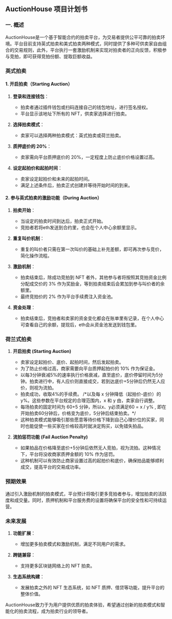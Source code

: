 ## AuctionHouse 项目计划书

### 一. 概述

AuctionHouse是一个基于智能合约的拍卖平台，为交易者提供公平可靠的拍卖环境。平台目前支持英式拍卖和美式拍卖两种模式，同时提供了多种可供卖家自由组合的交易规则，此外，平台执行一套激励机制来实现对拍卖者的正向反馈，积极参与竞拍，即可获得竞拍份额、提取巨额收益。
### 英式拍卖
#### 1. 开启拍卖（Starting Auction）

1. **登录和连接钱包**：
   - 拍卖者通过插件钱包或扫码连接自己的钱包地址，进行签名授权。
   - 平台显示该地址下所有的 NFT，供卖家选择进行拍卖。

2. **选择拍卖模式**：
   - 卖家可以选择两种拍卖模式：英式拍卖或荷兰拍卖。

3. **质押底价的 20%**：
   - 卖家需向平台质押底价的 20%，一定程度上防止底价价格设置过高。

4. **设定起拍价和起拍时间**：
   - 卖家设定起拍价和未来的起拍时间。
   - 满足上述条件后，拍卖正式创建并等待开始时间的到来。

#### 2. 参与英式拍卖的激励功能（During Auction）

1. **拍卖开始**：
   - 当设定的拍卖时间到达后，拍卖正式开始。
   - 竞拍者若将eth发送到合约里，也会在个人中心余额里显示。
     
2. **重复叫价机制**：
   - 重复的叫价者只需在第一次叫价的基础上补充差额，即可再次参与竞价，简化操作流程。

3. **激励机制**：
   - 拍卖结束后，除成功竞拍到 NFT 者外，其他参与者将按照其竞拍资金比例分配成交价的 3% 作为奖励金，等到拍卖结束后会累加到参与叫价者的余额里。
   - 最终竞拍价的 2% 作为平台手续费注入资金池。

4. **资金处理**：
   - 拍卖结束后，竞拍者和卖家的资金变化都会在账单里有记录，在个人中心可查看自己的余额，提现后，eth会从资金池发送到钱包里。

### 荷兰式拍卖
1. **开启拍卖 (Starting Auction)**
   - 卖家设定起拍价、底价、起拍时间，然后发起拍卖。
   - 为了防止价格过高，商家需要向平台质押起拍价的 10% 作为保证金。
   - 以每3分钟衰减5%的速率执行价格衰减，直至底价，底价停留时间为5分钟。拍卖进行中，有人应价则直接成交，若到达底价+5分钟后仍然无人应价，则视为流拍。
   - 拍卖成功，收取4%的手续费。
/*以及每 x 分钟降低（起拍价-底价）的 y%。这些参数在平台规定的合理范围内，x 和 y 由，卖家自行调整。
   - 每场拍卖的固定时间为 60+5 分钟，所以x、y必须满足60 = x / y% , 即在开始拍卖60分钟后，价格变为底价，5分钟后结束拍卖。*/
   - 这种拍卖模式能够吸引那些愿意等待价格下降到自己心理价位的买家，同时也能促使一些买家在价格较高时就决定购买，以免错失拍品。

2. **流拍惩罚功能 (Fail Auction Penalty)**
   - 如果拍品在价格降至底价+5分钟后依然无人竞拍，视为流拍。这种情况下，平台将没收商家质押金额的 10% 作为惩罚。
   - 这种机制可以有效防止商家设置过高的起拍价和底价，确保拍品能够顺利成交，提高平台的交易成功率。

### 预期效果

通过引入激励机制的拍卖模式，平台预计将吸引更多竞拍者参与，增加拍卖的活跃度和成交量。同时，质押机制和平台服务费的设置将确保平台的安全性和可持续运营。

### 未来发展

1. **功能扩展**：
   - 增加更多拍卖模式和激励机制，满足不同用户的需求。
   
2. **跨链兼容**：
   - 支持更多区块链网络上的 NFT 拍卖。

3. **生态系统构建**：
   - 发展拍卖之外的 NFT 生态系统，如 NFT 质押、借贷等功能，提升平台的整体价值。

AuctionHouse致力于为用户提供优质的拍卖体验，希望通过创新的拍卖模式和智能化的拍卖流程，成为拍卖行业的领导者。
